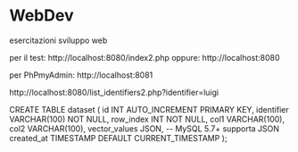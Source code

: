 # WebDev
esercitazioni sviluppo web 

per il test: http://localhost:8080/index2.php
oppure: http://localhost:8080

per PhPmyAdmin:
http://localhost:8081

http://localhost:8080/list_identifiers2.php?identifier=luigi

CREATE TABLE dataset ( id INT AUTO_INCREMENT PRIMARY KEY, identifier VARCHAR(100) NOT NULL, row_index INT NOT NULL, col1 VARCHAR(100), col2 VARCHAR(100), vector_values JSON, -- MySQL 5.7+ supporta JSON created_at TIMESTAMP DEFAULT CURRENT_TIMESTAMP );